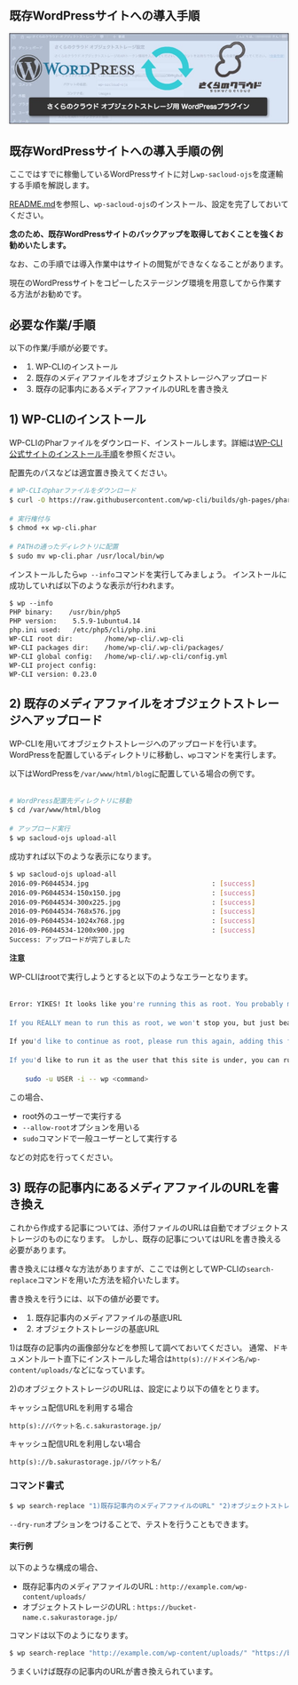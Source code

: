 ## 既存WordPressサイトへの導入手順

![eye-catch.jpg](images/eye-catch.jpg)

## 既存WordPressサイトへの導入手順の例

ここではすでに稼働しているWordPressサイトに対し`wp-sacloud-ojs`を度運輸する手順を解説します。

[README.md](README.md)を参照し、`wp-sacloud-ojs`のインストール、設定を完了しておいてください。

**念のため、既存WordPressサイトのバックアップを取得しておくことを強くお勧めいたします。**

なお、この手順では導入作業中はサイトの閲覧ができなくなることがあります。

現在のWordPressサイトをコピーしたステージング環境を用意してから作業する方法がお勧めです。

## 必要な作業/手順

以下の作業/手順が必要です。

  - 1) WP-CLIのインストール
  - 2) 既存のメディアファイルをオブジェクトストレージへアップロード
  - 3) 既存の記事内にあるメディアファイルのURLを書き換え

## 1) WP-CLIのインストール

WP-CLIのPharファイルをダウンロード、インストールします。詳細は[WP-CLI公式サイトのインストール手順](http://wp-cli.org/ja/#section-1)を参照ください。

配置先のパスなどは適宜置き換えてください。

```bash
# WP-CLIのpharファイルをダウンロード
$ curl -O https://raw.githubusercontent.com/wp-cli/builds/gh-pages/phar/wp-cli.phar

# 実行権付与
$ chmod +x wp-cli.phar

# PATHの通ったディレクトリに配置
$ sudo mv wp-cli.phar /usr/local/bin/wp
```

インストールしたら`wp --info`コマンドを実行してみましょう。
インストールに成功していれば以下のような表示が行われます。

```
$ wp --info
PHP binary:    /usr/bin/php5
PHP version:    5.5.9-1ubuntu4.14
php.ini used:   /etc/php5/cli/php.ini
WP-CLI root dir:        /home/wp-cli/.wp-cli
WP-CLI packages dir:    /home/wp-cli/.wp-cli/packages/
WP-CLI global config:   /home/wp-cli/.wp-cli/config.yml
WP-CLI project config:
WP-CLI version: 0.23.0
```


## 2) 既存のメディアファイルをオブジェクトストレージへアップロード

WP-CLIを用いてオブジェクトストレージへのアップロードを行います。
WordPressを配置しているディレクトリに移動し、`wp`コマンドを実行します。

以下はWordPressを`/var/www/html/blog`に配置している場合の例です。

```bash

# WordPress配置先ディレクトリに移動
$ cd /var/www/html/blog

# アップロード実行
$ wp sacloud-ojs upload-all

```

成功すれば以下のような表示になります。

```bash
$ wp sacloud-ojs upload-all
2016-09-P6044534.jpg                               : [success]
2016-09-P6044534-150x150.jpg                       : [success]
2016-09-P6044534-300x225.jpg                       : [success]
2016-09-P6044534-768x576.jpg                       : [success]
2016-09-P6044534-1024x768.jpg                      : [success]
2016-09-P6044534-1200x900.jpg                      : [success]
Success: アップロードが完了しました

```

**注意**

WP-CLIはrootで実行しようとすると以下のようなエラーとなります。

```bash

Error: YIKES! It looks like you're running this as root. You probably meant to run this as the user that your WordPress install exists under.

If you REALLY mean to run this as root, we won't stop you, but just bear in mind that any code on this site will then have full control of your server, making it quite DANGEROUS.

If you'd like to continue as root, please run this again, adding this flag:  --allow-root

If you'd like to run it as the user that this site is under, you can run the following to become the respective user:

    sudo -u USER -i -- wp <command>

```

この場合、

  - root外のユーザーで実行する
  - `--allow-root`オプションを用いる
  - `sudo`コマンドで一般ユーザーとして実行する

などの対応を行ってください。

## 3) 既存の記事内にあるメディアファイルのURLを書き換え

これから作成する記事については、添付ファイルのURLは自動でオブジェクトストレージのものになります。
しかし、既存の記事についてはURLを書き換える必要があります。

書き換えには様々な方法がありますが、ここでは例としてWP-CLIの`search-replace`コマンドを用いた方法を紹介いたします。

書き換えを行うには、以下の値が必要です。

  - 1) 既存記事内のメディアファイルの基底URL
  - 2) オブジェクトストレージの基底URL

1)は既存の記事内の画像部分などを参照して調べておいてください。
通常、ドキュメントルート直下にインストールした場合は`http(s)://ドメイン名/wp-content/uploads/`などになっています。

2)のオブジェクトストレージのURLは、設定により以下の値をとります。

キャッシュ配信URLを利用する場合

    http(s)://バケット名.c.sakurastorage.jp/

キャッシュ配信URLを利用しない場合

    http(s)://b.sakurastorage.jp/バケット名/


### コマンド書式

```bash
$ wp search-replace "1)既存記事内のメディアファイルのURL" "2)オブジェクトストレージのURL" --include-columns=post_content
```

`--dry-run`オプションをつけることで、テストを行うこともできます。

#### 実行例

以下のような構成の場合、

  - 既存記事内のメディアファイルのURL : `http://example.com/wp-content/uploads/`
  - オブジェクトストレージのURL : `https://bucket-name.c.sakurastorage.jp/` 
  
コマンドは以下のようになります。  

```bash
$ wp search-replace "http://example.com/wp-content/uploads/" "https://bucket-name.c.sakurastorage.jp/" --include-columns=post_content
```

うまくいけば既存の記事内のURLが書き換えられています。
